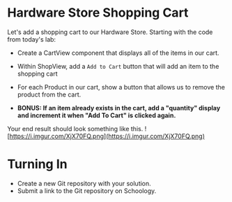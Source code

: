 # Hardware Store Shopping Cart

Let's add a shopping cart to our Hardware Store. Starting with the code from today's lab:

* Create a CartView component that displays all of the items in our cart.
* Within ShopView, add a `Add to Cart` button that will add an item to the shopping cart
* For each Product in our cart, show a button that allows us to remove the product from the cart.

* **BONUS: If an item already exists in the cart, add a "quantity" display and increment it when "Add To Cart" is clicked again.**

Your end result should look something like this.
![https://i.imgur.com/XjX70FQ.png](https://i.imgur.com/XjX70FQ.png)

# Turning In

* Create a new Git repository with your solution.
* Submit a link to the Git repository on Schoology.
